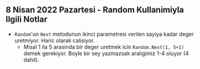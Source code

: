 ## 8 Nisan 2022 Pazartesi - Random Kullanimiyla Ilgili Notlar

- `Random`'un `Next` metodunun ikinci parametresi verilen sayiya kadar deger uretmiyor. Haric olarak calisiyor.
	* Misal 1 ila 5 arasinda bir deger uretmek icin `Random.Next(1, 5+1)` demek gerekiyor. Boyle bir sey yazmazsak araligimiz 1-4 oluyor (4 dahil).

